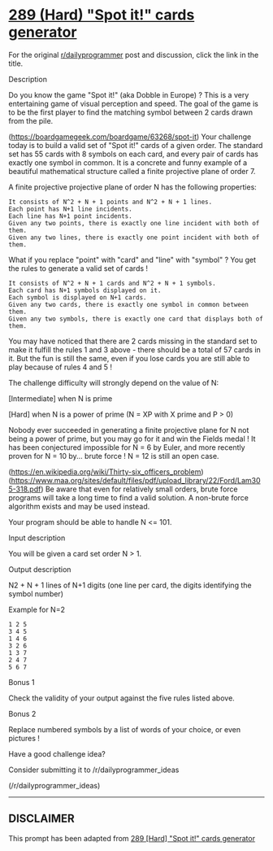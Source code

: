 # [289 (Hard) "Spot it!" cards generator](https://www.reddit.com/r/dailyprogrammer/comments/59vml0/20161028_challenge_289_hard_spot_it_cards/)

For the original [r/dailyprogrammer](https://www.reddit.com/r/dailyprogrammer/) post and discussion, click the link in the title.

Description

Do you know the game "Spot it!" (aka Dobble in Europe) ? This is a very entertaining game of visual perception and speed. The goal of the game is to be the first player to find the matching symbol between 2 cards drawn from the pile.

(https://boardgamegeek.com/boardgame/63268/spot-it)
Your challenge today is to build a valid set of "Spot it!" cards of a given order. The standard set has 55 cards with 8 symbols on each card, and every pair of cards has exactly one symbol in common. It is a concrete and funny example of a beautiful mathematical structure called a finite projective plane of order 7.

A finite projective projective plane of order N has the following properties:


```
It consists of N^2 + N + 1 points and N^2 + N + 1 lines.
Each point has N+1 line incidents.
Each line has N+1 point incidents.
Given any two points, there is exactly one line incident with both of them.
Given any two lines, there is exactly one point incident with both of them.
```
What if you replace "point" with "card" and "line" with "symbol" ? You get the rules to generate a valid set of cards !


```
It consists of N^2 + N + 1 cards and N^2 + N + 1 symbols.
Each card has N+1 symbols displayed on it.
Each symbol is displayed on N+1 cards.
Given any two cards, there is exactly one symbol in common between them.
Given any two symbols, there is exactly one card that displays both of them.
```
You may have noticed that there are 2 cards missing in the standard set to make it fulfill the rules 1 and 3 above - there should be a total of 57 cards in it. But the fun is still the same, even if you lose cards you are still able to play because of rules 4 and 5 !

The challenge difficulty will strongly depend on the value of N:

[Intermediate] when N is prime

[Hard] when N is a power of prime (N = XP with X prime and P > 0)

Nobody ever succeeded in generating a finite projective plane for N not being a power of prime, but you may go for it and win the Fields medal ! It has been conjectured impossible for N = 6 by Euler, and more recently proven for N = 10 by... brute force ! N = 12 is still an open case.

(https://en.wikipedia.org/wiki/Thirty-six_officers_problem)
(https://www.maa.org/sites/default/files/pdf/upload_library/22/Ford/Lam305-318.pdf)
Be aware that even for relatively small orders, brute force programs will take a long time to find a valid solution. A non-brute force algorithm exists and may be used instead.

Your program should be able to handle N <= 101.

Input description

You will be given a card set order N > 1.

Output description

N2 + N + 1 lines of N+1 digits (one line per card, the digits identifying the symbol number)

Example for N=2


```
1 2 5
3 4 5
1 4 6
3 2 6
1 3 7
2 4 7
5 6 7
```
Bonus 1

Check the validity of your output against the five rules listed above.

Bonus 2

Replace numbered symbols by a list of words of your choice, or even pictures !

Have a good challenge idea?

Consider submitting it to /r/dailyprogrammer_ideas

(/r/dailyprogrammer_ideas)

----
## **DISCLAIMER**
This prompt has been adapted from [289 [Hard] "Spot it!" cards generator](https://www.reddit.com/r/dailyprogrammer/comments/59vml0/20161028_challenge_289_hard_spot_it_cards/
)
